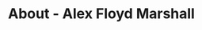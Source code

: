 ---
id: alex_floyd_marshall
permalink: "/about/alex_floyd_marshall"
full_name: Alex Floyd Marshall
title: About - Alex Floyd Marshall
role: Cyber Security Engineer
image: alex_floyd_marshall_color.jpg
about: Alex has almost a decade of experience helping organizations embrace automation and improve their workflows. He comes to technology by way of liberal arts, has taught middle and high schoolers, and puts those past experiences to work writing and speaking in the open-source community. He is passionate about DevOps and security and always looking to learn something new. Alex enjoys hiking with his family, kayaking, and playing the guitar and dulcimer. 
github: 
linkedin: 
featimg: "/assets/aboutBanner1.jpg"
layout: about/profile
---